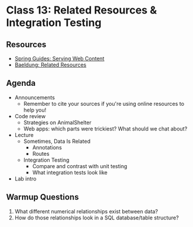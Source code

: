 # Class 13: Related Resources & Integration Testing

## Resources

* [Spring Guides: Serving Web Content](https://spring.io/guides/gs/serving-web-content/)
* [Baeldung: Related Resources](https://www.baeldung.com/spring-data-rest-relationships)

## Agenda

- Announcements
    - Remember to cite your sources if you're using online resources to help you!
- Code review
    - Strategies on AnimalShelter
    - Web apps: which parts were trickiest? What should we chat about?
- Lecture
    - Sometimes, Data Is Related
        - Annotations
        - Routes
    - Integration Testing
        - Compare and contrast with unit testing
        - What integration tests look like
- Lab intro

## Warmup Questions

1. What different numerical relationships exist between data?
2. How do those relationships look in a SQL database/table structure?
